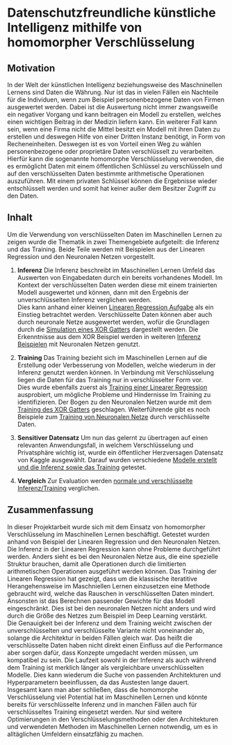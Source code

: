 Datenschutzfreundliche künstliche Intelligenz mithilfe von homomorpher Verschlüsselung
===

Motivation
---
In der Welt der künstlichen Intelligenz beziehungsweise des Maschninellen Lernens sind Daten die Währung. Nur ist das in vielen Fällen ein Nachteile für die Individuen, wenn zum Beispiel personenbezogene Daten von Firmen ausgewertet werden. Dabei ist die Auswertung nicht immer zwangsweiße ein negativer Vorgang und kann beitragen ein Modell zu erstellen, welches einen wichtigen Beitrag in der Medizin liefern kann. Ein weiterer Fall kann sein, wenn eine Firma nicht die Mittel besitzt ein Modell mit ihren Daten zu erstellen und deswegen Hilfe von einer Dritten Instanz benötigt, in Form von Recheneinheiten. Deswegen ist es von Vorteil einen Weg zu wählen personenbezogene oder proprietäre Daten verschlüsselt zu verarbeiten. Hierfür kann die sogenannte homomorphe Verschlüsselung verwenden, die es ermöglicht Daten mit einem öffentlichen Schlüssel zu verschlüsseln und auf den verschlüsselten Daten bestimmte arithmetische Operationen auszuführen. Mit einem privaten Schlüssel können die Ergebnisse wieder entschlüsselt werden und somit hat keiner außer dem Besitzer Zugriff zu den Daten.

Inhalt
---
Um die Verwendung von verschlüsselten Daten im Maschinellen Lernen zu zeigen wurde die Thematik in zwei Themengebiete aufgeteilt: die Inferenz und das Training. Beide Teile werden mit Beispielen aus der Linearen Regression und den Neuronalen Netzen vorgestellt.

1. **Inferenz** 
Die Inferenz beschreibt im Maschinellen Lernen Umfeld das Auswerten von Eingabedaten durch ein bereits vorhandenes Modell. Im Kontext der verschlüsselten Daten werden diese mit einem trainierten Modell ausgewertet und können, dann mit den Ergebnis der unverschlüsselten Inferenz verglichen werden.<br />
Dies kann anhand einer kleinen [Linearen Regression Aufgabe](Inferenz/Inferenz_Lineare_Regression_iris.ipynb) als ein Einstieg betrachtet werden. Verschlüsselte Daten können aber auch durch neuronale Netze ausgewertet werden, wofür die Grundlagen durch die [Simulation eines XOR Gatters](Inferenz/Inferenz_Neuronale_Netze_XOR.ipynb) dargestellt werden. Die Erkenntnisse aus dem XOR Beispiel werden in weiteren [Inferenz Beispielen](Inferenz/Inferenz_Neuronale_Netze.ipynb) mit Neuronalen Netzen genutzt.

2. **Training**
Das Training bezieht sich im Maschinellen Lernen auf die Erstellung oder Verbesserung von Modellen, welche wiederum in der Inferenz genutzt werden können. In Verbindung mit Verschlüsselung liegen die Daten für das Training nur in verschlüsselter Form vor.<br />
Dies wurde ebenfalls zuerst als [Training einer Linearer Regression](Training/Training_Lineare_Regression_iris.ipynb) ausprobiert, um mögliche Probleme und Hindernisse Im Training zu identifizieren. Der Bogen zu den Neuronalen Netzen wurde mit dem [Training des XOR Gatters](Training/Training_Neuronale_Netze_XOR.ipynb) geschlagen. Weiterführende gibt es noch Beispiele zum [Training von Neuronalen Netze](Training/Training_Neuronale_Netze.ipynb) durch verschlüsselte Daten.

3. **Sensitiver Datensatz**
Um nun das gelernt zu übertragen auf einen relevanten Anwendungsfall, in welchem Verschlüsselung und Privatsphäre wichtig ist, wurde ein öffentlicher Herzversagen Datensatz von Kaggle ausgewählt. Darauf wurden verschiedene [Modelle erstellt und die Inferenz sowie das Training](Neuronale_Netze_Herzversagen.ipynb) getestet.

4. **Vergleich**
Zur Evaluation werden [normale und verschlüsselte Inferenz/Training](Neuronale_Netze_Vergleich.ipynb) verglichen.

Zusammenfassung
---
In dieser Projektarbeit wurde sich mit dem Einsatz von homomorpher Verschlüsselung im Maschinellen Lernen beschäftigt. Getestet wurden anhand von Beispiel der Linearen Regression und den Neuronalen Netzen.<br />
Die Inferenz in der Linearen Regression kann ohne Probleme durchgeführt werden. Anders sieht es bei den Neuronalen Netze aus, die eine spezielle Struktur brauchen, damit alle Operationen durch die limitierten arithmetischen Operationen ausgeführt werden können. Das Training der Linearen Regression hat gezeigt, dass um die klassische iteratitive Herangehensweise im Maschniellen Lernen einzusetzen eine Methode gebraucht wird, welche das Rauschen in verschlüsselten Daten mindert. Ansonsten ist das Berechnen passender Gewichte für das Modell eingeschränkt. Dies ist bei den neuronalen Netzen nicht anders und wird durch die Größe des Netzes zum Beispiel im Deep Learning verstärkt.<br />
Die Genauigkeit bei der Inferenz und dem Training weicht zwischen der unverschlüsselten und verschlüsselte Variante nicht voneinander ab, solange die Architektur in beiden Fällen gleich war. Das heißt die verschlüsselte Daten haben nicht direkt einen Einfluss auf die Performance aber sorgen dafür, dass Konzepte umgedacht werden müssen, um kompatibel zu sein. Die Laufzeit sowohl in der Inferenz als auch während dem Training ist merklich länger als vergleichbare unverschlüsselten Modelle. Dies kann wiederum die Suche von passenden Architekturen und Hyperparametern beeinflussen, da das Austesten lange dauert.<br />
Insgesamt kann man aber schließen, dass die homomorphe Verschlüsselung viel Potential hat im Maschinellen Lernen und könnte bereits für verschlüsselte Inferenz und in manchen Fällen auch für verschlüsseltes Training eingesetzt werden. Nur sind weitere Optimierungen in den Verschlüsselungsmethoden oder den Architekturen und verwendeten Methoden im Maschinellen Lernen notwendig, um es in alltäglichen Umfeldern einsatzfähig zu machen.